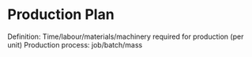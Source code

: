 # Production Plan

Definition: Time/labour/materials/machinery required for production (per unit)
Production process: job/batch/mass